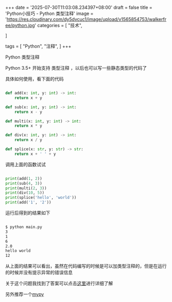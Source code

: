 +++
date = '2025-07-30T11:03:08.234397+08:00'
draft = false
title = 'Python小技巧 - Python 类型注释'
image = 'https://res.cloudinary.com/dy5dvcuc1/image/upload/v1565854753/walkerfree/python.jpg'
categories = [
    "技术",

]

tags = [
    "Python",
    "注释",
]
+++

Python 类型注释

Python 3.5+ 开始支持 类型注释 ，以后也可以写一些静态类型的代码了

具体如何使用，看下面的代码

```python

def add(x: int, y: int) -> int:
    return x + y

def sub(x: int, y: int) -> int:
    return x - y

def multi(x: int, y: int) -> int:
    return x * y

def div(x: int, y: int) -> int:
    return x / y

def splice(x: str, y: str) -> str:
    return x + ' ' + y
```

调用上面的函数试试

```python

print(add(1, 2))
print(sub(4, 3))
print(multi(2, 3))
print(div(10, 5))
print(splice('hello', 'world'))
print(add('1', '2'))
```

运行后得到的结果如下

```bash

$ python main.py
3
1
6
2.0
hello world
12
```

从上面的结果可以看出，虽然在代码编写的时候是可以加类型注释的，但是在运行的时候并没有提示异常的错误信息

关于这个问题我找到了答案可以点击[这里](https://stackoverflow.com/questions/43976861/python-3-type-check-not-works-with-use-typing-module)进行详细了解

另外推荐一个[mypy](http://mypy-lang.org/)
